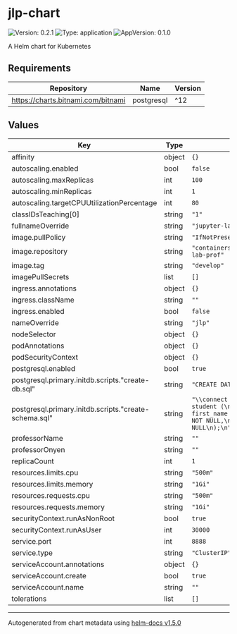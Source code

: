 # jlp-chart

![Version: 0.2.1](https://img.shields.io/badge/Version-0.2.1-informational?style=flat-square) ![Type: application](https://img.shields.io/badge/Type-application-informational?style=flat-square) ![AppVersion: 0.1.0](https://img.shields.io/badge/AppVersion-0.1.0-informational?style=flat-square)

A Helm chart for Kubernetes

## Requirements

| Repository | Name | Version |
|------------|------|---------|
| https://charts.bitnami.com/bitnami | postgresql | ^12 |

## Values

| Key | Type | Default | Description |
|-----|------|---------|-------------|
| affinity | object | `{}` |  |
| autoscaling.enabled | bool | `false` |  |
| autoscaling.maxReplicas | int | `100` |  |
| autoscaling.minReplicas | int | `1` |  |
| autoscaling.targetCPUUtilizationPercentage | int | `80` |  |
| classIDsTeaching[0] | string | `"1"` |  |
| fullnameOverride | string | `"jupyter-lab-prof"` |  |
| image.pullPolicy | string | `"IfNotPresent"` |  |
| image.repository | string | `"containers.renci.org/helxplatform/jupyter-lab-prof"` |  |
| image.tag | string | `"develop"` |  |
| imagePullSecrets | list | `[]` |  |
| ingress.annotations | object | `{}` |  |
| ingress.className | string | `""` |  |
| ingress.enabled | bool | `false` |  |
| nameOverride | string | `"jlp"` |  |
| nodeSelector | object | `{}` |  |
| podAnnotations | object | `{}` |  |
| podSecurityContext | object | `{}` |  |
| postgresql.enabled | bool | `true` |  |
| postgresql.primary.initdb.scripts."create-db.sql" | string | `"CREATE DATABASE grader_config;"` |  |
| postgresql.primary.initdb.scripts."create-schema.sql" | string | `"\\connect grader_config;\nCREATE TABLE student (\n  id SERIAL primary key,\n  first_name text NOT NULL,\n  last_name text NOT NULL,\n  professor_onyen text NOT NULL\n);\n"` |  |
| professorName | string | `""` |  |
| professorOnyen | string | `""` |  |
| replicaCount | int | `1` |  |
| resources.limits.cpu | string | `"500m"` |  |
| resources.limits.memory | string | `"1Gi"` |  |
| resources.requests.cpu | string | `"500m"` |  |
| resources.requests.memory | string | `"1Gi"` |  |
| securityContext.runAsNonRoot | bool | `true` |  |
| securityContext.runAsUser | int | `30000` |  |
| service.port | int | `8888` |  |
| service.type | string | `"ClusterIP"` |  |
| serviceAccount.annotations | object | `{}` |  |
| serviceAccount.create | bool | `true` |  |
| serviceAccount.name | string | `""` |  |
| tolerations | list | `[]` |  |

----------------------------------------------
Autogenerated from chart metadata using [helm-docs v1.5.0](https://github.com/norwoodj/helm-docs/releases/v1.5.0)
